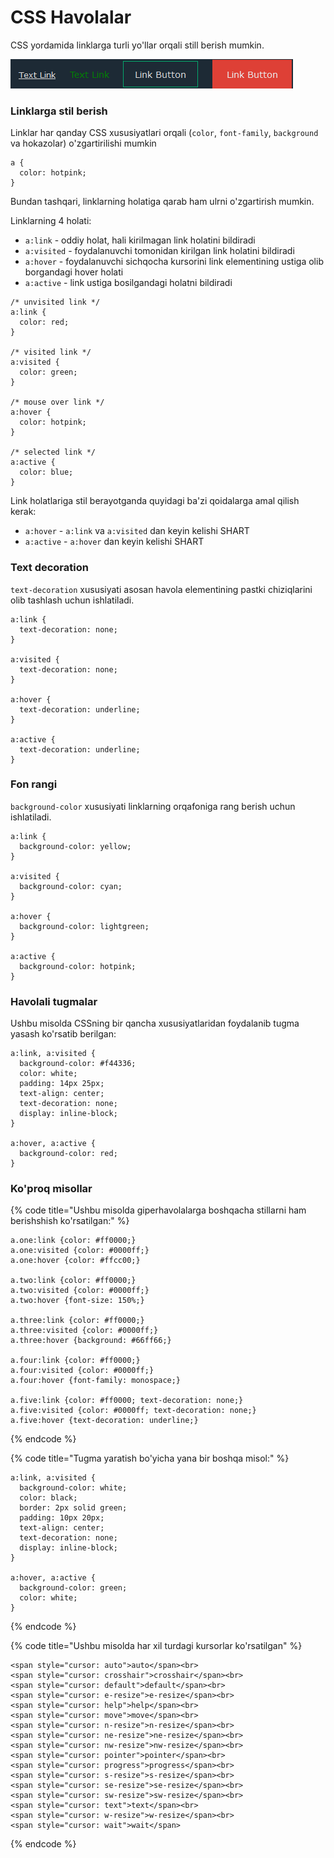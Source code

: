 # CSS Havolalar

CSS yordamida linklarga turli yo'llar orqali still berish mumkin.

![](<../../.gitbook/assets/image (524).png>)

### Linklarga stil berish <a href="#linklarga-stil-berish" id="linklarga-stil-berish"></a>

Linklar har qanday CSS xususiyatlari orqali (`color`, `font-family`, `background` va hokazolar) o'zgartirilishi mumkin

```
a {
  color: hotpink;
}
```

Bundan tashqari, linklarning holatiga qarab ham ulrni o'zgartirish mumkin.

Linklarning 4 holati:

* `a:link` - oddiy holat, hali kirilmagan link holatini bildiradi
* `a:visited` - foydalanuvchi tomonidan kirilgan link holatini bildiradi
* `a:hover` - foydalanuvchi sichqocha kursorini link elementining ustiga olib borgandagi hover holati
* `a:active` - link ustiga bosilgandagi holatni bildiradi

```
/* unvisited link */
a:link {
  color: red;
}

/* visited link */
a:visited {
  color: green;
}

/* mouse over link */
a:hover {
  color: hotpink;
}

/* selected link */
a:active {
  color: blue;
}
```

Link holatlariga stil berayotganda quyidagi ba'zi qoidalarga amal qilish kerak:

* `a:hover` - `a:link` va `a:visited` dan keyin kelishi SHART
* `a:active` - `a:hover` dan keyin kelishi SHART

### Text decoration <a href="#matn-dekoratsiyasi" id="matn-dekoratsiyasi"></a>

`text-decoration` xususiyati asosan havola elementining pastki chiziqlarini olib tashlash uchun ishlatiladi.

```
a:link {
  text-decoration: none;
}

a:visited {
  text-decoration: none;
}

a:hover {
  text-decoration: underline;
}

a:active {
  text-decoration: underline;
}
```

### Fon rangi <a href="#fon-rangi" id="fon-rangi"></a>

`background-color` xususiyati linklarning orqafoniga rang berish uchun ishlatiladi.

```
a:link {
  background-color: yellow;
}

a:visited {
  background-color: cyan;
}

a:hover {
  background-color: lightgreen;
}

a:active {
  background-color: hotpink;
}
```

### Havolali tugmalar <a href="#link-tugmalar" id="link-tugmalar"></a>

Ushbu misolda CSSning bir qancha xususiyatlaridan foydalanib tugma yasash ko'rsatib berilgan:

```
a:link, a:visited {
  background-color: #f44336;
  color: white;
  padding: 14px 25px;
  text-align: center;
  text-decoration: none;
  display: inline-block;
}

a:hover, a:active {
  background-color: red;
}
```

### Ko'proq misollar <a href="#koproq-misollar" id="koproq-misollar"></a>

{% code title="Ushbu misolda giperhavolalarga boshqacha stillarni ham berishshish ko'rsatilgan:" %}
```
a.one:link {color: #ff0000;}
a.one:visited {color: #0000ff;}
a.one:hover {color: #ffcc00;}

a.two:link {color: #ff0000;}
a.two:visited {color: #0000ff;}
a.two:hover {font-size: 150%;}

a.three:link {color: #ff0000;}
a.three:visited {color: #0000ff;}
a.three:hover {background: #66ff66;}

a.four:link {color: #ff0000;}
a.four:visited {color: #0000ff;}
a.four:hover {font-family: monospace;}

a.five:link {color: #ff0000; text-decoration: none;}
a.five:visited {color: #0000ff; text-decoration: none;}
a.five:hover {text-decoration: underline;}
```
{% endcode %}

{% code title="Tugma yaratish bo'yicha yana bir boshqa misol:" %}
```
a:link, a:visited {
  background-color: white;
  color: black;
  border: 2px solid green;
  padding: 10px 20px;
  text-align: center;
  text-decoration: none;
  display: inline-block;
}

a:hover, a:active {
  background-color: green;
  color: white;
}
```
{% endcode %}

{% code title="Ushbu misolda har xil turdagi kursorlar ko'rsatilgan" %}
```
<span style="cursor: auto">auto</span><br>
<span style="cursor: crosshair">crosshair</span><br>
<span style="cursor: default">default</span><br>
<span style="cursor: e-resize">e-resize</span><br>
<span style="cursor: help">help</span><br>
<span style="cursor: move">move</span><br>
<span style="cursor: n-resize">n-resize</span><br>
<span style="cursor: ne-resize">ne-resize</span><br>
<span style="cursor: nw-resize">nw-resize</span><br>
<span style="cursor: pointer">pointer</span><br>
<span style="cursor: progress">progress</span><br>
<span style="cursor: s-resize">s-resize</span><br>
<span style="cursor: se-resize">se-resize</span><br>
<span style="cursor: sw-resize">sw-resize</span><br>
<span style="cursor: text">text</span><br>
<span style="cursor: w-resize">w-resize</span><br>
<span style="cursor: wait">wait</span>
```
{% endcode %}
